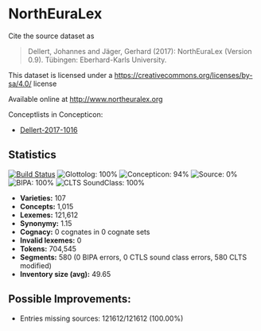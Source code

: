 # NorthEuraLex

Cite the source dataset as

> Dellert, Johannes and Jäger, Gerhard (2017): NorthEuraLex (Version 0.9). Tübingen: Eberhard-Karls University.

This dataset is licensed under a https://creativecommons.org/licenses/by-sa/4.0/ license

Available online at http://www.northeuralex.org

Conceptlists in Concepticon:
- [Dellert-2017-1016](http://concepticon.clld.org/contributions/Dellert-2017-1016)

## Statistics


[![Build Status](https://travis-ci.org/lexibank/northeuralex.svg?branch=master)](https://travis-ci.org/lexibank/northeuralex)
![Glottolog: 100%](https://img.shields.io/badge/Glottolog-100%25-brightgreen.svg "Glottolog: 100%")
![Concepticon: 94%](https://img.shields.io/badge/Concepticon-94%25-green.svg "Concepticon: 94%")
![Source: 0%](https://img.shields.io/badge/Source-0%25-red.svg "Source: 0%")
![BIPA: 100%](https://img.shields.io/badge/BIPA-100%25-brightgreen.svg "BIPA: 100%")
![CLTS SoundClass: 100%](https://img.shields.io/badge/CLTS%20SoundClass-100%25-brightgreen.svg "CLTS SoundClass: 100%")

- **Varieties:** 107
- **Concepts:** 1,015
- **Lexemes:** 121,612
- **Synonymy:** 1.15
- **Cognacy:** 0 cognates in 0 cognate sets
- **Invalid lexemes:** 0
- **Tokens:** 704,545
- **Segments:** 580 (0 BIPA errors, 0 CTLS sound class errors, 580 CLTS modified)
- **Inventory size (avg):** 49.65

## Possible Improvements:



- Entries missing sources: 121612/121612 (100.00%)